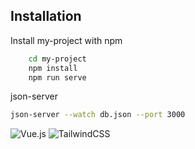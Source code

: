 ## Installation

Install my-project with npm

```bash
    cd my-project
    npm install
    npm run serve

```

json-server
```bash
json-server --watch db.json --port 3000

```

![Vue.js](https://img.shields.io/badge/vuejs-%2335495e.svg?style=for-the-badge&logo=vuedotjs&logoColor=%234FC08D)
![TailwindCSS](https://img.shields.io/badge/tailwindcss-%2338B2AC.svg?style=for-the-badge&logo=tailwind-css&logoColor=white)




    
